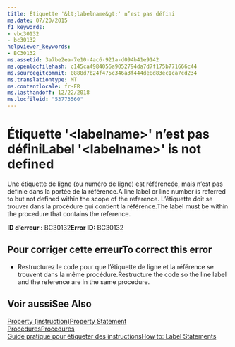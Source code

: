 ```yaml
---
title: Étiquette '&lt;labelname&gt;' n’est pas défini
ms.date: 07/20/2015
f1_keywords:
- vbc30132
- bc30132
helpviewer_keywords:
- BC30132
ms.assetid: 3a7be2ea-7e10-4ac6-921a-d094b41e9142
ms.openlocfilehash: c145ca4984056a9052794da7d7f175b771666c44
ms.sourcegitcommit: 0888d7b24f475c346a3f444de8d83ec1ca7cd234
ms.translationtype: MT
ms.contentlocale: fr-FR
ms.lasthandoff: 12/22/2018
ms.locfileid: "53773560"
---
```

# <a name="label-ltlabelnamegt-is-not-defined"></a><span data-ttu-id="6826b-102">Étiquette '&lt;labelname&gt;' n’est pas défini</span><span class="sxs-lookup"><span data-stu-id="6826b-102">Label '&lt;labelname&gt;' is not defined</span></span>
<span data-ttu-id="6826b-103">Une étiquette de ligne (ou numéro de ligne) est référencée, mais n’est pas définie dans la portée de la référence.</span><span class="sxs-lookup"><span data-stu-id="6826b-103">A line label or line number is referred to but not defined within the scope of the reference.</span></span> <span data-ttu-id="6826b-104">L’étiquette doit se trouver dans la procédure qui contient la référence.</span><span class="sxs-lookup"><span data-stu-id="6826b-104">The label must be within the procedure that contains the reference.</span></span>  
  
 <span data-ttu-id="6826b-105">**ID d’erreur :** BC30132</span><span class="sxs-lookup"><span data-stu-id="6826b-105">**Error ID:** BC30132</span></span>  
  
## <a name="to-correct-this-error"></a><span data-ttu-id="6826b-106">Pour corriger cette erreur</span><span class="sxs-lookup"><span data-stu-id="6826b-106">To correct this error</span></span>  
  
-   <span data-ttu-id="6826b-107">Restructurez le code pour que l’étiquette de ligne et la référence se trouvent dans la même procédure.</span><span class="sxs-lookup"><span data-stu-id="6826b-107">Restructure the code so the line label and the reference are in the same procedure.</span></span>  
  
## <a name="see-also"></a><span data-ttu-id="6826b-108">Voir aussi</span><span class="sxs-lookup"><span data-stu-id="6826b-108">See Also</span></span>  
 [<span data-ttu-id="6826b-109">Property (instruction)</span><span class="sxs-lookup"><span data-stu-id="6826b-109">Property Statement</span></span>](../../visual-basic/language-reference/statements/property-statement.md)  
 [<span data-ttu-id="6826b-110">Procédures</span><span class="sxs-lookup"><span data-stu-id="6826b-110">Procedures</span></span>](../../visual-basic/programming-guide/language-features/procedures/index.md)  
 [<span data-ttu-id="6826b-111">Guide pratique pour étiqueter des instructions</span><span class="sxs-lookup"><span data-stu-id="6826b-111">How to: Label Statements</span></span>](../../visual-basic/programming-guide/program-structure/how-to-label-statements.md)
